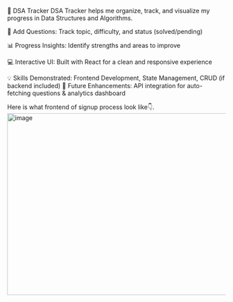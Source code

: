 🚀 DSA Tracker
DSA Tracker helps me organize, track, and visualize my progress in Data Structures and Algorithms.

📝 Add Questions: Track topic, difficulty, and status (solved/pending)

📊 Progress Insights: Identify strengths and areas to improve

💻 Interactive UI: Built with React for a clean and responsive experience

💡 Skills Demonstrated: Frontend Development, State Management, CRUD (if backend included)
🔮 Future Enhancements: API integration for auto-fetching questions & analytics dashboard

Here is what frontend of signup process look like👇.<img width="937" height="419" alt="image" src="https://github.com/user-attachments/assets/e54850db-66b2-4d7f-9f27-562b5f994bb3" />
